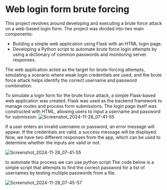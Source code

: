 # Web login form brute forcing

This project revolves around developing and executing a brute force attack on a web-based login form. The project was divided into two main components:

- Building a simple web application using Flask with an HTML login page.
- Developing a Python script to automate brute force login attempts by using a dictionary of common passwords and monitoring server responses.

The web application acted as the target for brute-forcing attempts, simulating a scenario where weak login credentials are used, and the brute force attack helps identify the correct username and password combination.

To simulate a login form for the brute force attack, a simple Flask-based web application was created. Flask was used as the backend framework to manage routes and process form submissions. The login page itself was constructed with HTML, allowing users to input a username and password for submission.
![Screenshot_2024-11-28_07-41-55](https://github.com/user-attachments/assets/0f1c0f07-202d-4059-b06c-477412f70c81)

If a user enters an invalid username or password, an error message will appear. If the credentials are valid, a success message will be displayed. Now, we have two different responses from the app, which can be used to determine whether the inputs are valid or not.

![Screenshot_2024-11-28_07-41-55](https://github.com/user-attachments/assets/5bd96b74-adb3-4a7a-89db-cede6e123b0c)

 

to automate this process we can use python script
The code below is a simple script that attempts to find the correct password for a list of usernames by testing multiple passwords from a file.

![Screenshot_2024-11-28_07-45-57](https://github.com/user-attachments/assets/09a2e154-6feb-4bee-8751-f7afa051d1ea)
